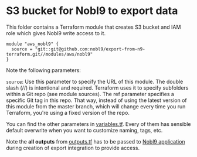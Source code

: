 # S3 bucket for Nobl9 to export data

This folder contains a Terraform module that creates S3 bucket and IAM role which gives Nobl9 write access to it.

```hcl
module "aws_nobl9" {
  source = "git::git@github.com:nobl9/export-from-n9-terraform.git//modules/aws/nobl9"
}
```

Note the following parameters:

`source`: Use this parameter to specify the URL of this module. The double slash (//) is intentional and required.
Terraform uses it to specify subfolders within a Git repo (see module sources). The ref parameter specifies a specific
Git tag in this repo. That way, instead of using the latest version of this module from the master branch, which will
change every time you run Terraform, you're using a fixed version of the repo.

You can find the other parameters in [variables.tf](./variables.tf). Every of them has sensible default overwrite when you
want to customize naming, tags, etc.

Note the **all outputs** from [outputs.tf](./outputs.tf) has to be passed to [Nobl9 application](http://app.nobl9.com/) during
creation of export integration to provide access.

